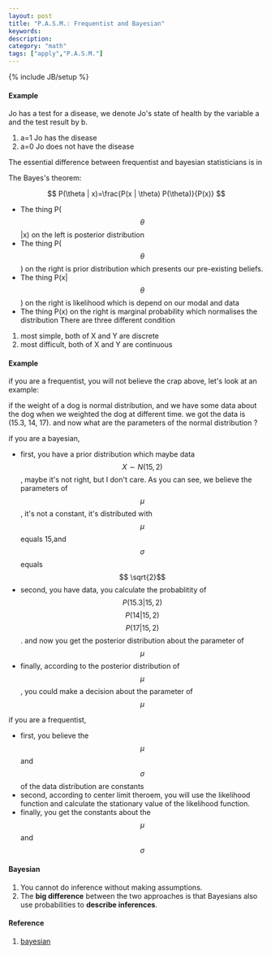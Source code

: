 ```yaml
---
layout: post
title: "P.A.S.M.: Frequentist and Bayesian"
keywords: 
description: 
category: "math"
tags: ["apply","P.A.S.M."]
---
```

{% include JB/setup %}

#### Example
Jo has a test for a disease, we denote Jo's state of health by the variable a
and the test result by b. <br />
1. a=1 Jo has the disease
2. a=0 Jo does not have the disease




The essential difference between frequentist and bayesian statisticians is in 

The Bayes's theorem:

$$
P(\theta | x)=\frac{P(x | \theta) P(\theta)}{P(x)}
$$

+ The thing P($$\theta$$\|x) on the left is posterior distribution
+ The thing P($$\theta$$) on the right is prior distribution which presents our pre-existing beliefs.
+ The thing P(x\|$$\theta$$) on the right is likelihood which is depend on our modal and data
+ The thing P(x) on the right is marginal probability which normalises the distribution
There are three different condition
1. most simple, both of X and Y are discrete
2. most difficult, both of X and Y are continuous




#### Example
if you are a frequentist, you will not believe the crap above, let's look at an example:

if the weight of a dog is normal distribution, and we have some data about the dog when we weighted 
the dog at different time. we got the data is (15.3, 14, 17). and now what are the parameters of the normal
distribution ?


if you are a bayesian,
- first, you have a prior distribution which maybe data $$X \sim N(15,2)$$, maybe it's not right, but I don't care.
As you can see, we believe the parameters of $$ \mu $$, it's not a constant, it's distributed with $$ \mu $$ equals 15,and $$
\sigma $$ equals $$ \sqrt{2}$$
- second, you have data, you calculate the probablitity of $$ P(15.3 | 15,2)  $$ $$ P(14 | 15,2)  $$ $$ P(17 | 15,2)  $$.
and now you get the posterior distribution about the parameter of $$ \mu  $$
- finally, according to the posterior distribution of $$ \mu $$, you could make a decision about the parameter of $$ \mu $$

if you are a frequentist,
- first, you believe the $$ \mu  $$ and $$ \sigma $$ of the data distribution are constants
- second, according to center limit theroem, you will use the likelihood function and calculate the stationary value of the likelihood function.
- finally, you get the constants about the $$ \mu $$ and $$ \sigma $$ 

#### Bayesian
1. You cannot do inference without making assumptions.
2. The **big difference** between the two approaches is that Bayesians also use
   probabilities to **describe inferences**.


#### Reference
1. [bayesian](https://en.wikipedia.org/wiki/Bayes%27_theorem)


